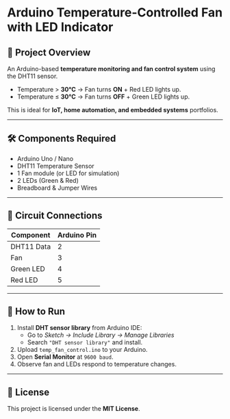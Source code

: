 # Arduino Temperature-Controlled Fan with LED Indicator

## 📌 Project Overview
An Arduino-based **temperature monitoring and fan control system** using the DHT11 sensor.  
- Temperature > **30°C** → Fan turns **ON** + Red LED lights up.
- Temperature ≤ **30°C** → Fan turns **OFF** + Green LED lights up.

This is ideal for **IoT, home automation, and embedded systems** portfolios.

---

## 🛠 Components Required
- Arduino Uno / Nano
- DHT11 Temperature Sensor
- 1 Fan module (or LED for simulation)
- 2 LEDs (Green & Red)
- Breadboard & Jumper Wires

---

## 🔌 Circuit Connections
| Component | Arduino Pin |
|-----------|-------------|
| DHT11 Data | 2 |
| Fan | 3 |
| Green LED | 4 |
| Red LED | 5 |

---

## 🚀 How to Run
1. Install **DHT sensor library** from Arduino IDE:
   - Go to *Sketch → Include Library → Manage Libraries*
   - Search `"DHT sensor library"` and install.
2. Upload `temp_fan_control.ino` to your Arduino.
3. Open **Serial Monitor** at `9600 baud`.
4. Observe fan and LEDs respond to temperature changes.



---

## 📜 License
This project is licensed under the **MIT License**.
